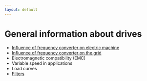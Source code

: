 ```yaml
---
layout: default
---
```


# General information about drives

* [Influence of frequency converter on electric machine](FCinfluence.html)
* [Influence of frequency converter on the grid](FCinfluenceGrid.html)
* Electromagnetic compatibility (EMC)
* Variable speed in applications
* Load curves
* [Filters](Filters.html)
